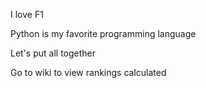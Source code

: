 I love F1

Python is my favorite programming language

Let's put all together 

Go to wiki to view rankings calculated
